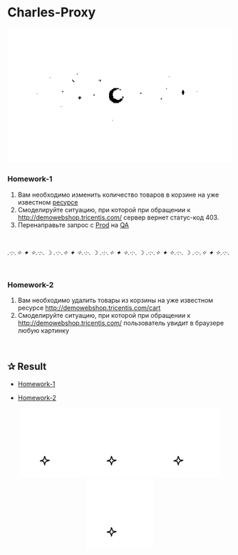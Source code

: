 # Charles-Proxy
  
<div align="center">
<img src="https://github.com/Guppi17/Guppi17/blob/main/yes-hi.gif" width='600'/>
</div>


### Homework-1  
1. Вам необходимо изменить количество товаров в корзине на уже известном [ресурсе](http://demowebshop.tricentis.com/cart)
2. Смоделируйте ситуацию, при которой при обращении к http://demowebshop.tricentis.com/ сервер вернет статус-код 403. 
3. Перенаправьте запрос с [Prod](http://demowebshop.tricentis.com/) на [QA](http://demowebshop.tricentis.com/qa)

<br/>

*.·:·.✧ ✦ ✧.·:·.* ☽ *.·:·.✧ ✦ ✧.·:·.* ☽ *.·:·.✧ ✦ ✧.·:·.* ☽ *.·:·.✧ ✦ ✧.·:·.* ☽ *.·:·.✧ ✦ ✧.·:·.*  
  
<br/>


### Homework-2  
1. Вам необходимо удалить товары из корзины на уже известном ресурсе http://demowebshop.tricentis.com/cart
2. Смоделируйте ситуацию, при которой при обращении к http://demowebshop.tricentis.com/ пользователь увидит в браузере любую картинку
 
  

<br/>  


## ✰ Result  

- [Homework-1](https://github.com/Guppi17/Bash/blob/main/Homework-1.1.txt)  

- [Homework-2](https://github.com/Guppi17/Bash/blob/main/Homework-1.2.txt)   


<div align="center">
<img src="https://github.com/Guppi17/Guppi17/blob/main/df8e36f90e6a20167f071ed1b6c10e50.gif" width='150'/><img src="https://github.com/Guppi17/Guppi17/blob/main/df8e36f90e6a20167f071ed1b6c10e50.gif" width='150'/><img src="https://github.com/Guppi17/Guppi17/blob/main/df8e36f90e6a20167f071ed1b6c10e50.gif" width='150'/><img src="https://github.com/Guppi17/Guppi17/blob/main/df8e36f90e6a20167f071ed1b6c10e50.gif" width='150'/>
</div>
